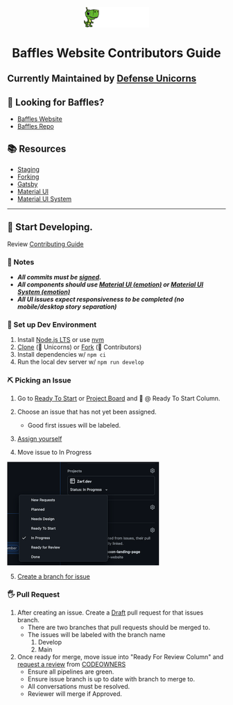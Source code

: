 <p align="center">
  <a href="https://github.com/defenseunicorns/baffles-website">
    <img alt="Gatsby" src="./src/assets/svg/baffles-logo.svg" width="150" />
  </a>
</p>
<h1 align="center">
  Baffles Website Contributors Guide
</h1>

## Currently Maintained by [Defense Unicorns](https://defenseunicorns.com)

## 👀 Looking for Baffles?

- [Baffles Website](https://baffles.dev)
- [Baffles Repo](https://github.com/defenseunicorns/Baffles)

## 📚 Resources

- [Staging](https://defenseunicorns.github.io/baffles-website-staging/)
- [Forking](./docs/forking.md)
- [Gatsby](./docs/gatsby.md)
- [Material UI](https://v4.mui.com/getting-started/installation/)
- [Material UI System](https://mui.com/system/basics/)

---

## 🚀 Start Developing.

Review [Contributing Guide](./CONTRIBUTING.md)

### 📝 Notes

- **_All commits must be [signed](https://docs.github.com/en/authentication/managing-commit-signature-verification/signing-commits)._**
- **_All components should use [Material UI (emotion)](https://v4.mui.com/getting-started/installation/) or [Material UI System (emotion)](https://mui.com/system/basics/)_**
- **_All UI issues expect responsiveness to be completed (no mobile/desktop story separation)_**

### 🚜 Set up Dev Environment

1. Install [Node.js LTS](https://nodejs.org/en/download/) or use [nvm](https://github.com/nvm-sh/nvm)
2. [Clone](https://github.com/defenseunicorns/baffles-website) (🦄 Unicorns) or [Fork](docs/forking.md) (🐙 Contributors)
3. Install dependencies w/ `npm ci`
4. Run the local dev server w/ `npm run develop`

### ⛏ Picking an Issue

1. Go to [Ready To Start](https://github.com/orgs/defenseunicorns/projects/4/views/4) or [Project Board](https://github.com/orgs/defenseunicorns/projects/4/views/1) and 👀 @ Ready To Start Column.
2. Choose an issue that has not yet been assigned.
   - Good first issues will be labeled.
3. [Assign yourself](https://docs.github.com/en/issues/tracking-your-work-with-issues/assigning-issues-and-pull-requests-to-other-github-users)

4. Move issue to In Progress

<p align="left">
    <img alt="Gatsby" src="./docs/assets/images/change-issue-status.png" width="350" />
</p>

5. [Create a branch for issue](https://docs.github.com/en/issues/tracking-your-work-with-issues/creating-a-branch-for-an-issue)

### 🖐 Pull Request

1. After creating an issue. Create a [Draft](https://github.blog/2019-02-14-introducing-draft-pull-requests/) pull request for that issues branch.
   - There are two branches that pull requests should be merged to.
   - The issues will be labeled with the branch name
     1. Develop
     2. Main
2. Once ready for merge, move issue into "Ready For Review Column" and [request a review](https://docs.github.com/en/pull-requests/collaborating-with-pull-requests/proposing-changes-to-your-work-with-pull-requests/requesting-a-pull-request-review) from [CODEOWNERS](./CODEOWNERS)
   - Ensure all pipelines are green.
   - Ensure issue branch is up to date with branch to merge to.
   - All conversations must be resolved.
   - Reviewer will merge if Approved.
